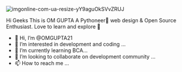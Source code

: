 ![imgonline-com-ua-resize-yY9aguOkSVvZRUJ](https://user-images.githubusercontent.com/73100677/116982569-922fe500-ace6-11eb-804b-4994f6bd368d.jpg)


Hi Geeks This is OM GUPTA
A Pythoneer🐍 web design & Open Source Enthusiast. Love to learn and explore 🚀

- 👋 Hi, I’m @OMGUPTA21
- 👀 I’m interested in development and coding ...
- 🌱 I’m currently learning BCA...
- 💞️ I’m looking to collaborate on development community ...
- 📫 How to reach me ...

<!---
OMGUPTA21/OMGUPTA21 is a ✨ special ✨ repository because its `README.md` (this file) appears on your GitHub profile.
You can click the Preview link to take a look at your changes.
--->
